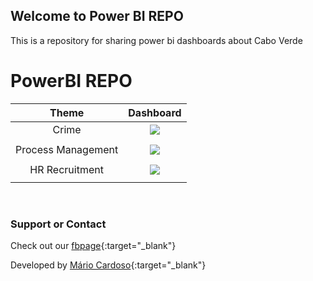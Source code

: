 
## Welcome to Power BI REPO

This is a repository for sharing power bi dashboards about Cabo Verde

# PowerBI REPO

| Theme |             Dashboard                                                         |
| :----: 	| :----:                                                                        |
| Crime | <img id="powerbix" src="./assets/media/crimeCV.gif">                          | 
|       |                                                                               |  
| Process Management | <img id="powerbix" src="./assets/media/GestaoProcessosDash.gif"> |  
|       |                                                                               |
| HR Recruitment |  <img id="powerbix" src="./assets/media/pepapDASHBOAD_opt.gif">      |  
|       |                                                                               |
<br>


### Support or Contact

Check out our [fbpage](https://www.facebook.com/powerbiCaboVerde/){:target="_blank"}

Developed by [Mário Cardoso](https://marovski.github.io/){:target="_blank"}
